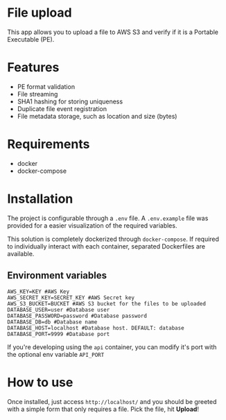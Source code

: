 # File upload
This app allows you to upload a file to AWS S3 and verify if it is a Portable Executable (PE).

# Features
- PE format validation
- File streaming
- SHA1 hashing for storing uniqueness
- Duplicate file event registration
- File metadata storage, such as location and size (bytes)

# Requirements
- docker
- docker-compose
# Installation
The project is configurable through a `.env` file. A `.env.example` file was provided for a easier visualization of the required variables.

This solution is completely dockerized through `docker-compose`. If required to individually interact with each container, separated Dockerfiles are available.

## Environment variables
```
AWS_KEY=KEY #AWS Key
AWS_SECRET_KEY=SECRET_KEY #AWS Secret key
AWS_S3_BUCKET=BUCKET #AWS S3 bucket for the files to be uploaded
DATABASE_USER=user #Database user
DATABASE_PASSWORD=password #Database password
DATABASE_DB=db #Database name
DATABASE_HOST=localhost #Database host. DEFAULT: database
DATABASE_PORT=9999 #Database port
``` 
If you're developing using the `api` container, you can modify it's port with the optional env variable `API_PORT`

# How to use
Once installed, just access `http://localhost/` and you should be greeted with a simple form that only requires a file. Pick the file, hit **Upload**!
